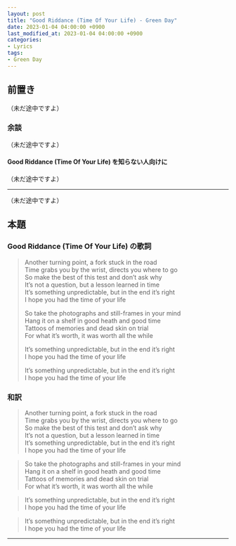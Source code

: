 ```yaml
---
layout: post
title: "Good Riddance (Time Of Your Life) - Green Day"
date: 2023-01-04 04:00:00 +0900
last_modified_at: 2023-01-04 04:00:00 +0900
categories:
- Lyrics
tags:
- Green Day
---
```



## 前置き

（未だ途中ですよ）

<!-- more -->

### 余談

（未だ途中ですよ）

#### Good Riddance (Time Of Your Life) を知らない人向けに

<div class="u-youtube">
（未だ途中ですよ）
</div>

----

（未だ途中ですよ）


## 本題

### Good Riddance (Time Of Your Life) の歌詞

> Another turning point, a fork stuck in the road  
> Time grabs you by the wrist, directs you where to go  
> So make the best of this test and don’t ask why  
> It’s not a question, but a lesson learned in time  
> It’s something unpredictable, but in the end it’s right  
> I hope you had the time of your life
> 
> So take the photographs and still-frames in your mind  
> Hang it on a shelf in good heath and good time  
> Tattoos of memories and dead skin on trial  
> For what it’s worth, it was worth all the while
> 
> It’s something unpredictable, but in the end it’s right  
> I hope you had the time of your life
> 
> It’s something unpredictable, but in the end it’s right  
> I hope you had the time of your life



### 和訳

> Another turning point, a fork stuck in the road  
> Time grabs you by the wrist, directs you where to go  
> So make the best of this test and don’t ask why  
> It’s not a question, but a lesson learned in time  
> It’s something unpredictable, but in the end it’s right  
> I hope you had the time of your life



> So take the photographs and still-frames in your mind  
> Hang it on a shelf in good heath and good time  
> Tattoos of memories and dead skin on trial  
> For what it’s worth, it was worth all the while



> It’s something unpredictable, but in the end it’s right  
> I hope you had the time of your life



> It’s something unpredictable, but in the end it’s right  
> I hope you had the time of your life


----
<!-- footnote -->

